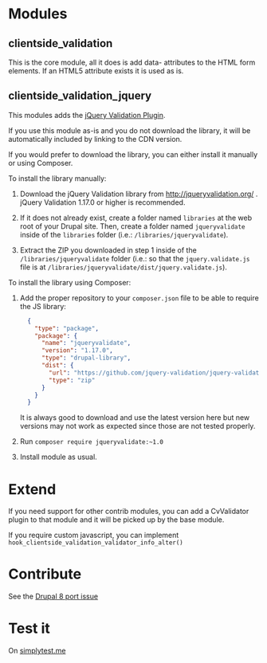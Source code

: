 # Modules

## clientside_validation

This is the core module, all it does is add data- attributes to the HTML
form elements. If an HTML5 attribute exists it is used as is.

## clientside_validation_jquery

This modules adds the [jQuery Validation Plugin](http://jqueryvalidation.org/).

If you use this module as-is and you do not download the library, it will be
automatically included by linking to the CDN version.

If you would prefer to download the library, you can either install it manually
or using Composer.

To install the library manually:

1. Download the jQuery Validation library from http://jqueryvalidation.org/ .
   jQuery Validation 1.17.0 or higher is recommended.

2. If it does not already exist, create a folder named `libraries` at the web
   root of your Drupal site. Then, create a folder named `jqueryvalidate`
   inside of the `libraries` folder (i.e.: `/libraries/jqueryvalidate`).

3. Extract the ZIP you downloaded in step 1 inside of the
   `/libraries/jqueryvalidate` folder (i.e.: so that the `jquery.validate.js`
   file is at `/libraries/jqueryvalidate/dist/jquery.validate.js`).

To install the library using Composer:

1. Add the proper repository to your `composer.json` file to be able to require
   the JS library:

    ```json
      {
        "type": "package",
        "package": {
          "name": "jqueryvalidate",
          "version": "1.17.0",
          "type": "drupal-library",
          "dist": {
            "url": "https://github.com/jquery-validation/jquery-validation/releases/download/1.17.0/jquery-validation-1.17.0.zip",
            "type": "zip"
          }
        }
      }
    ```

    It is always good to download and use the latest version here but new 
    versions may not work as expected since those are not tested properly.

2. Run `composer require jqueryvalidate:~1.0`

3. Install module as usual.

# Extend

If you need support for other contrib modules, you can add a CvValidator plugin
to that module and it will be picked up by the base module.

If you require custom javascript, you can implement 
`hook_clientside_validation_validator_info_alter()`

# Contribute

See the [Drupal 8 port issue](https://www.drupal.org/node/2610804)

# Test it

On [simplytest.me](https://simplytest.me/project/clientside_validation/8.x-1.x)
